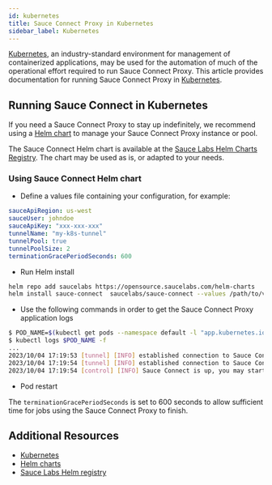 ```yaml
---
id: kubernetes
title: Sauce Connect Proxy in Kubernetes
sidebar_label: Kubernetes
---
```


[Kubernetes](https://kubernetes.io/), an industry-standard environment for management of containerized applications, may be used for the automation of much of the operational effort required to run Sauce Connect Proxy.
This article provides documentation for running Sauce Connect Proxy in [Kubernetes](https://kubernetes.io/).

## Running Sauce Connect in Kubernetes

If you need a Sauce Connect Proxy to stay up indefinitely, we recommend using a [Helm chart](https://helm.sh/docs/topics/charts/) to manage your Sauce Connect Proxy instance or pool.

The Sauce Connect Helm chart is available at the [Sauce Labs Helm Charts Registry](https://opensource.saucelabs.com/helm-charts/). The chart may be used as is, or adapted to your needs.

### Using Sauce Connect Helm chart

- Define a values file containing your configuration, for example:

```yaml
sauceApiRegion: us-west
sauceUser: johndoe
sauceApiKey: "xxx-xxx-xxx"
tunnelName: "my-k8s-tunnel"
tunnelPool: true
tunnelPoolSize: 2
terminationGracePeriodSeconds: 600
```

- Run Helm install

```bash title="helm install"
helm repo add saucelabs https://opensource.saucelabs.com/helm-charts
helm install sauce-connect  saucelabs/sauce-connect --values /path/to/values.yaml
```

- Use the following commands in order to get the Sauce Connect Proxy application logs

```bash title="SC logs"
$ POD_NAME=$(kubectl get pods --namespace default -l "app.kubernetes.io/name=sauce-connect,app.kubernetes.io/instance=sauce-connect" -o jsonpath="{.items[0].metadata.name}")
$ kubectl logs $POD_NAME -f
...
2023/10/04 17:19:53 [tunnel] [INFO] established connection to Sauce Connect server active=1/2
2023/10/04 17:19:54 [tunnel] [INFO] established connection to Sauce Connect server active=2/2
2023/10/04 17:19:54 [control] [INFO] Sauce Connect is up, you may start your tests
```

- Pod restart

The `terminationGracePeriodSeconds` is set to 600 seconds to allow sufficient time for jobs using the Sauce Connect Proxy to finish.

## Additional Resources

- [Kubernetes](https://kubernetes.io)
- [Helm charts](https://helm.sh/docs/topics/charts/)
- [Sauce Labs Helm registry](https://opensource.saucelabs.com/helm-charts/)

